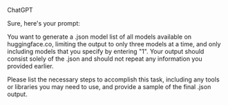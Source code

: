 ChatGPT

Sure, here's your prompt:

You want to generate a .json model list of all models available on huggingface.co, limiting the output to only three models at a time, and only including models that you specify by entering "1". Your output should consist solely of the .json and should not repeat any information you provided earlier.

Please list the necessary steps to accomplish this task, including any tools or libraries you may need to use, and provide a sample of the final .json output.